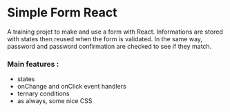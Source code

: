 # Simple Form React

A training projet to make and use a form with React.
Informations are stored with states then reused when the form is validated.
In the same way, password and password confirmation are checked to see if they match.

### Main features :

- states
- onChange and onClick event handlers
- ternary conditions
- as always, some nice CSS
